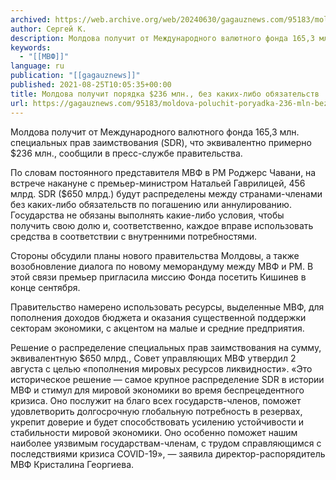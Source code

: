 ```yaml
---
archived: https://web.archive.org/web/20240630/gagauznews.com/95183/moldova-poluchit-poryadka-236-mln-bez-kakih-libo-obyazatelstv.html
author: Сергей К.
description: Молдова получит от Международного валютного фонда 165,3 млн. специальных прав заимствования (SDR), что эквивалентно примерно $236 млн., сообщили в пресс-службе правительства. По словам постоянного представителя МВФ в РМ Роджерс Чавани, на встрече накануне с премьер-министром Натальей Гаврилицей, 456 млрд. SDR ($650 млрд.) будут распределены между странами-членами без каких-либо обязательств по погашению или аннулированию. Государства не обязаны выполнять какие-либо условия, чтобы получить свою долю и, соответственно, каждое вправе использовать средства в соответствии с внутренними потребностями. Стороны обсудили планы нового правительства Молдовы, а также возобновление диалога по новому меморандуму между МВФ и РМ. В этой связи премьер пригласила миссию Фонда посетить Кишинев […]
keywords:
  - "[[МВФ]]"
language: ru
publication: "[[gagauznews]]"
published: 2021-08-25T10:05:35+00:00
title: Молдова получит порядка $236 млн., без каких-либо обязательств
url: https://gagauznews.com/95183/moldova-poluchit-poryadka-236-mln-bez-kakih-libo-obyazatelstv.html
---
```


Молдова получит от Международного валютного фонда 165,3 млн. специальных прав заимствования (SDR), что эквивалентно примерно $236 млн., сообщили в пресс-службе правительства.

По словам постоянного представителя МВФ в РМ Роджерс Чавани, на встрече накануне с премьер-министром Натальей Гаврилицей, 456 млрд. SDR ($650 млрд.) будут распределены между странами-членами без каких-либо обязательств по погашению или аннулированию. Государства не обязаны выполнять какие-либо условия, чтобы получить свою долю и, соответственно, каждое вправе использовать средства в соответствии с внутренними потребностями.

Стороны обсудили планы нового правительства Молдовы, а также возобновление диалога по новому меморандуму между МВФ и РМ. В этой связи премьер пригласила миссию Фонда посетить Кишинев в конце сентября.

Правительство намерено использовать ресурсы, выделенные МВФ, для пополнения доходов бюджета и оказания существенной поддержки секторам экономики, с акцентом на малые и средние предприятия.

Решение о распределение специальных прав заимствования на сумму, эквивалентную $650 млрд., Совет управляющих МВФ утвердил 2 августа с целью «пополнения мировых ресурсов ликвидности». «Это историческое решение — самое крупное распределение SDR в истории МВФ и стимул для мировой экономики во время беспрецедентного кризиса. Оно послужит на благо всех государств-членов, поможет удовлетворить долгосрочную глобальную потребность в резервах, укрепит доверие и будет способствовать усилению устойчивости и стабильности мировой экономики. Оно особенно поможет нашим наиболее уязвимым государствам-членам, с трудом справляющимся с последствиями кризиса COVID-19», — заявила директор-распорядитель МВФ Кристалина Георгиева.